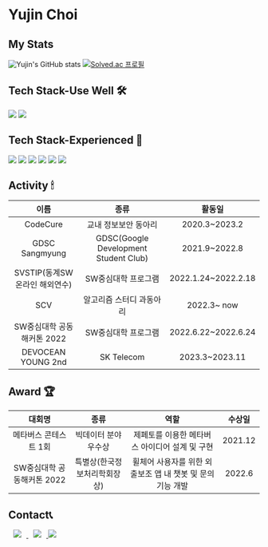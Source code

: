 
# Yujin Choi
## My Stats
![Yujin's GitHub stats](https://github-readme-stats.vercel.app/api?username=yujin37&show_icons=true&theme=gruvbox)
[![Solved.ac
프로필](http://mazassumnida.wtf/api/v2/generate_badge?boj=abby0616)](https://solved.ac/abby0616)

##  Tech Stack-Use Well 🛠


<img src="https://img.shields.io/badge/python-3776AB?style=flat-square&logo=python&logoColor=white"> <img src="https://img.shields.io/badge/c-A8B9CC?style=flat-square&logo=c&logoColor=white"/></a>
<br>

##  Tech Stack-Experienced 🔩

<img src="https://img.shields.io/badge/flask-000000?style=flat-square&logo=flask&logoColor=white"> <img src="https://img.shields.io/badge/mysql-4479A1?style=flat-square&logo=mysql&logoColor=white"> <img src="https://img.shields.io/badge/html5-E34F26?style=flat-square&logo=html5&logoColor=white"> <img src="https://img.shields.io/badge/css-1572B6?style=flat-square&logo=css3&logoColor=white"> <img src="https://img.shields.io/badge/flutter-02569B?style=flat-square&logo=flutter&logoColor=white"> <img src="https://img.shields.io/badge/javascript-F7DF1E?style=flat-square&logo=javascript&logoColor=white">
<br>

##  Activity 🕯
|이름|종류|활동일|
|:---:|:---:|:---:|
|CodeCure|교내 정보보안 동아리|2020.3~2023.2|
|GDSC Sangmyung|GDSC(Google Development Student Club)|2021.9~2022.8|
|SVSTIP(동계SW 온라인 해외연수)|SW중심대학 프로그램|2022.1.24~2022.2.18|
|SCV|알고리즘 스터디 과동아리|2022.3~ now|
|SW중심대학 공동 해커톤 2022|SW중심대학 프로그램|2022.6.22~2022.6.24|
|DEVOCEAN YOUNG 2nd|SK Telecom|2023.3~2023.11|
## Award 🏆
|대회명|종류|역할|수상일|
|:---:|:---:|:---:|:---:|
|메타버스 콘테스트 1회|빅데이터 분야 우수상|제페토를 이용한 메타버스 아이디어 설계 및 구현|2021.12|
|SW중심대학 공동해커톤 2022|특별상(한국정보처리학회장상)|휠체어 사용자를 위한 외출보조 앱 내 챗봇 및 문의 기능 개발|2022.6|

## Contact📞
    
<a href="mailto:yj061628@gmail.com"> <img src="https://img.shields.io/badge/Gmail-d14836?style=flat-square&logo=Gmail&logoColor=white&link=mailto:yj061628@gmail.com" style="height : auto; margin-left : 10px; margin-right : 10px;"/> </a> 
<a href="https://velog.io/@abby0616"> <img src="https://img.shields.io/badge/Tech%20Blog-11B48A?style=flat-square&logo=Vimeo&logoColor=white&link=https://velog.io/@abby0616" style="height : auto; margin-left : 10px; margin-right : 10px;"/> </a> 
<a href="https://clever-germanium-cb9.notion.site/6fa36e0cb88942eaa18b86f0c179eb4b" target="_blank"><img src="https://img.shields.io/badge/Notion-000000?style=flat-square&logo=Notion&logoColor=white"/></a>
